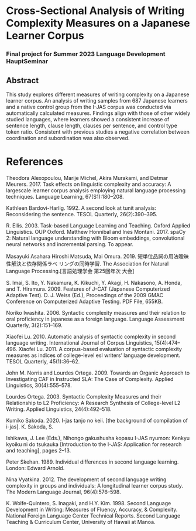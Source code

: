 
# Cross-Sectional Analysis of Writing Complexity Measures on a Japanese Learner Corpus
### Final project for Summer 2023 Language Development HauptSeminar

## Abstract

This study explores different measures of writing complexity on a Japanese learner corpus. An analysis of writing samples from 687 Japanese learners and a native control group from the I-JAS corpus was conducted via automatically calculated measures. Findings align with those of other widely studied languages, where learners showed a consistent increase of sentence length, clause length, clauses per sentence, and control type token ratio. Consistent with previous studies a negative correlation between coordination and subordination was also observed. 

# References

Theodora Alexopoulou, Marije Michel, Akira Murakami,
and Detmar Meurers. 2017. Task effects
on linguistic complexity and accuracy: A largescale
learner corpus analysis employing natural language
processing techniques. Language Learning,
67(S1):180–208.

Kathleen Bardovi-Harlig. 1992. A second look at tunit
analysis: Reconsidering the sentence. TESOL
Quarterly, 26(2):390–395.

R. Ellis. 2003. Task-based Language Learning and
Teaching. Oxford Applied Linguistics. OUP Oxford.
Matthew Honnibal and Ines Montani. 2017. spaCy 2:
Natural language understanding with Bloom embeddings,
convolutional neural networks and incremental
parsing. To appear.

Masayuki Asahara Hiroshi Matsuda, Mai Omura. 2019.
短単位品詞の用法曖昧性解決と依存関係ラベ
リングの同時学習. The Association for Natural
Language Processing.[言語処理学会 第25回年次
大会]

S. Imai, S. Ito, Y. Nakamura, K. Kikuchi, Y. Akagi,
H. Nakasono, A. Honda, and T. Hiramura. 2009.
Features of J-CAT (Japanese Computerized Adaptive
Test). D. J. Weiss (Ed.), Proceedings of the 2009
GMAC Conference on Computerized Adaptive Testing.
PDF File, 655KB.

Noriko Iwashita. 2006. Syntactic complexity measures
and their relation to oral proficiency in japanese as a
foreign language. Language Assessment Quarterly,
3(2):151–169.

Xiaofei Lu. 2010. Automatic analysis of syntactic complexity
in second language writing. International
Journal of Corpus Linguistics, 15(4):474–496.
Xiaofei Lu. 2011. A corpus-based evaluation of syntactic
complexity measures as indices of college-level
esl writers’ language development. TESOL Quarterly,
45(1):36–62.

John M. Norris and Lourdes Ortega. 2009. Towards an
Organic Approach to Investigating CAF in Instructed
SLA: The Case of Complexity. Applied Linguistics,
30(4):555–578.

Lourdes Ortega. 2003. Syntactic Complexity Measures
and their Relationship to L2 Proficiency: A Research
Synthesis of College-level L2 Writing. Applied Linguistics,
24(4):492–518.

Kumiko Sakoda. 2020. I-jas tanjo no keii. [the background
of compilation of i-jas]. K. Sakoda, S.

Ishikawa, J. Lee (Eds.), Nihongo gakushusha kopasu
I-JAS nyumon: Kenkyu kyoiku ni do tsukauka [Introduction
to the I-JAS: Application for research and
teaching], pages 2–13.

Peter Skehan. 1989. Individual differences in second
language learning. London: Edward Arnold.

Nina Vyatkina. 2012. The development of second language
writing complexity in groups and individuals:
A longitudinal learner corpus study. The Modern
Language Journal, 96(4):576–598.

K. Wolfe-Quintero, S. Inagaki, and H.Y. Kim. 1998.
Second Language Development in Writing: Measures
of Fluency, Accuracy, & Complexity. National Foreign
Language Center Technical Reports. Second
Language Teaching & Curriculum Center, University
of Hawaii at Manoa.
